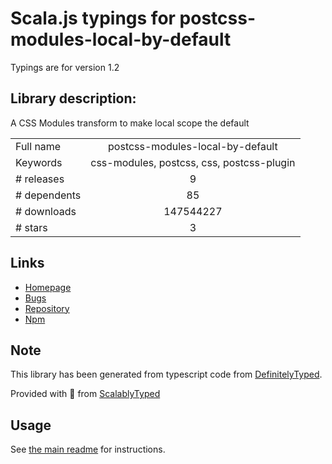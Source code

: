
# Scala.js typings for postcss-modules-local-by-default

Typings are for version 1.2

## Library description:
A CSS Modules transform to make local scope the default

|                    |                 |
| ------------------ | :-------------: |
| Full name          | postcss-modules-local-by-default |
| Keywords           | css-modules, postcss, css, postcss-plugin |
| # releases         | 9 |
| # dependents       | 85 |
| # downloads        | 147544227 |
| # stars            | 3 |

## Links
- [Homepage](https://github.com/css-modules/postcss-modules-local-by-default#readme)
- [Bugs](https://github.com/css-modules/postcss-modules-local-by-default/issues)
- [Repository](https://github.com/css-modules/postcss-modules-local-by-default)
- [Npm](https://www.npmjs.com/package/postcss-modules-local-by-default)
    


## Note
This library has been generated from typescript code from [DefinitelyTyped](https://definitelytyped.org).

Provided with :purple_heart: from [ScalablyTyped](https://github.com/oyvindberg/ScalablyTyped)

## Usage
See [the main readme](../../readme.md) for instructions.


